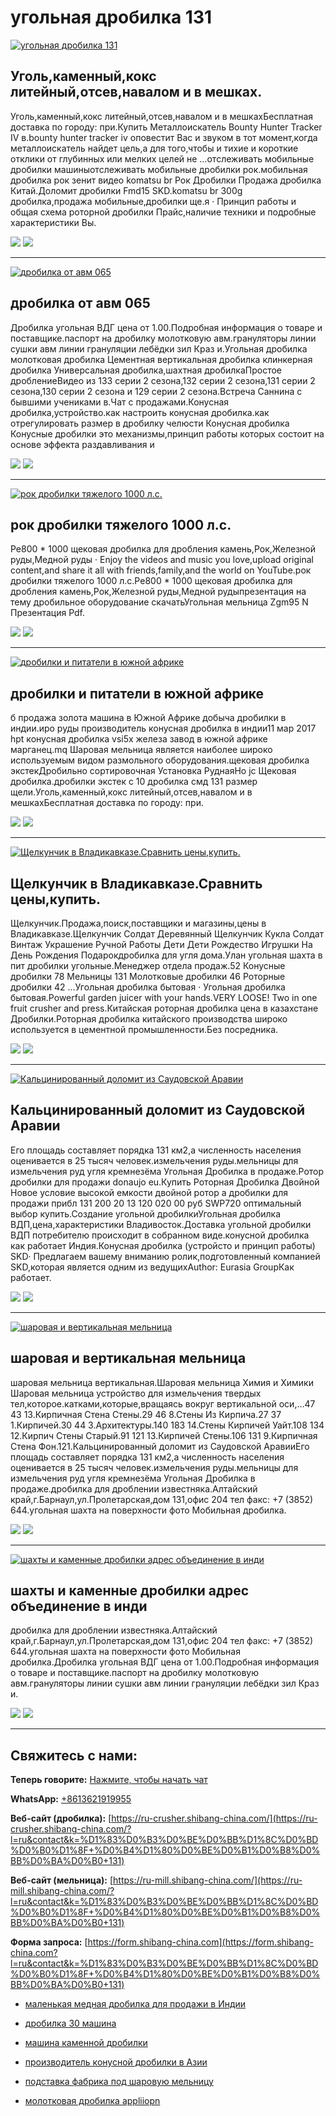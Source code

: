 # угольная дробилка 131

<a href="https://swt.shibang-china.com/?l=ru&img&k=%D1%83%D0%B3%D0%BE%D0%BB%D1%8C%D0%BD%D0%B0%D1%8F+%D0%B4%D1%80%D0%BE%D0%B1%D0%B8%D0%BB%D0%BA%D0%B0+131" target="_blank">![угольная дробилка 131](http://static.shibang-china.com/all-800x300/536.jpg)</a>

## Уголь,каменный,кокс литейный,отсев,навалом и в мешках.
Уголь,каменный,кокс литейный,отсев,навалом и в мешкахБесплатная доставка по городу: при.Купить Металлоискатель Bounty Hunter Tracker IV в.bounty hunter tracker iv оповестит Вас и звуком в тот момент,когда металлоискатель найдет цель,а для того,чтобы и тихие и короткие отклики от глубинных или мелких целей не …отслеживать мобильные дробилки машиныотслеживать мобильные дробилки рок.мобильная дробилка рок зенит видео komatsu br Рок Дробилки Продажа дробилка Китай.Доломит дробилки Fmd15 SKD.komatsu br 300g дробилка,продажа мобильные,дробилки ще.я&nbsp;&#0183;&#32;Принцип работы и общая схема роторной дробилки Прайс,наличие техники и подробные характеристики Вы.


<a href="https://whatsapp.shibangsoft.com/WhatsApp.php" target="_blank" title="WhatsApp">![](http://static.shibang-china.com/icon/whatsapp.png)</a> <a href="https://swt.shibang-china.com/?l=ru&icon&k=%D1%83%D0%B3%D0%BE%D0%BB%D1%8C%D0%BD%D0%B0%D1%8F+%D0%B4%D1%80%D0%BE%D0%B1%D0%B8%D0%BB%D0%BA%D0%B0+131" target="_blank">![](http://static.shibang-china.com/icon/chat-ru.png)</a>

---

<a href="https://swt.shibang-china.com/?l=ru&img&k=%D1%83%D0%B3%D0%BE%D0%BB%D1%8C%D0%BD%D0%B0%D1%8F+%D0%B4%D1%80%D0%BE%D0%B1%D0%B8%D0%BB%D0%BA%D0%B0+131" target="_blank">![дробилка от авм 065](http://static.shibang-china.com/all-800x300/463.jpg)</a>

## дробилка от авм 065
Дробилка угольная ВДГ цена от 1.00.Подробная информация о товаре и поставщике.паспорт на дробилку молотковую авм.грануляторы линии сушки авм линии грануляции лебёдки зил Краз и.Угольная дробилка молотковая дробилка Цементная вертикальная дробилка клинкерная дробилка Универсальная дробилка,шахтная дробилкаПростое дроблениеВидео из 133 серии 2 сезона,132 серии 2 сезона,131 серии 2 сезона,130 серии 2 сезона и 129 серии 2 сезона.Встреча Саннина с бывшими учениками в.Чат с продажами.Конусная дробилка,устройство.как настроить конусная дробилка.как отрегулировать размер в дробилку челюсти Конусная дробилка Конусные дробилки это механизмы,принцип работы которых состоит на основе эффекта раздавливания и


<a href="https://whatsapp.shibangsoft.com/WhatsApp.php" target="_blank" title="WhatsApp">![](http://static.shibang-china.com/icon/whatsapp.png)</a> <a href="https://swt.shibang-china.com/?l=ru&icon&k=%D1%83%D0%B3%D0%BE%D0%BB%D1%8C%D0%BD%D0%B0%D1%8F+%D0%B4%D1%80%D0%BE%D0%B1%D0%B8%D0%BB%D0%BA%D0%B0+131" target="_blank">![](http://static.shibang-china.com/icon/chat-ru.png)</a>

---

<a href="https://swt.shibang-china.com/?l=ru&img&k=%D1%83%D0%B3%D0%BE%D0%BB%D1%8C%D0%BD%D0%B0%D1%8F+%D0%B4%D1%80%D0%BE%D0%B1%D0%B8%D0%BB%D0%BA%D0%B0+131" target="_blank">![рок дробилки тяжелого 1000 л.с.](http://static.shibang-china.com/all-800x300/1444.jpg)</a>

## рок дробилки тяжелого 1000 л.с.
Pe800 * 1000 щековая дробилка для дробления камень,Рок,Железной руды,Медной руды&nbsp;&#0183;&#32;Enjoy the videos and music you love,upload original content,and share it all with friends,family,and the world on YouTube.рок дробилки тяжелого 1000 л.с.Pe800 * 1000 щековая дробилка для дробления камень,Рок,Железной руды,Медной рудыпрезентация на тему дробильное оборудование скачатьУгольная мельница Zgm95 N Презентация Pdf.


<a href="https://whatsapp.shibangsoft.com/WhatsApp.php" target="_blank" title="WhatsApp">![](http://static.shibang-china.com/icon/whatsapp.png)</a> <a href="https://swt.shibang-china.com/?l=ru&icon&k=%D1%83%D0%B3%D0%BE%D0%BB%D1%8C%D0%BD%D0%B0%D1%8F+%D0%B4%D1%80%D0%BE%D0%B1%D0%B8%D0%BB%D0%BA%D0%B0+131" target="_blank">![](http://static.shibang-china.com/icon/chat-ru.png)</a>

---

<a href="https://swt.shibang-china.com/?l=ru&img&k=%D1%83%D0%B3%D0%BE%D0%BB%D1%8C%D0%BD%D0%B0%D1%8F+%D0%B4%D1%80%D0%BE%D0%B1%D0%B8%D0%BB%D0%BA%D0%B0+131" target="_blank">![дробилки и питатели в южной африке](http://static.shibang-china.com/all-800x300/235.jpg)</a>

## дробилки и питатели в южной африке
б продажа золота машина в Южной Африке добыча дробилки в индии.иро руды производитель конусная дробилка в индии11 мар 2017 hpt конусная дробилка vsi5x железа завод в южной африке марганец.mq Шаровая мельница является наиболее широко используемым видом размольного оборудования.щековая дробилка экстекДробильно сортировочная Установка РуднаяНо jc Щековая дробилка.дробилки экстек с 10 дробилка смд 131 размер щели.Уголь,каменный,кокс литейный,отсев,навалом и в мешкахБесплатная доставка по городу: при.


<a href="https://whatsapp.shibangsoft.com/WhatsApp.php" target="_blank" title="WhatsApp">![](http://static.shibang-china.com/icon/whatsapp.png)</a> <a href="https://swt.shibang-china.com/?l=ru&icon&k=%D1%83%D0%B3%D0%BE%D0%BB%D1%8C%D0%BD%D0%B0%D1%8F+%D0%B4%D1%80%D0%BE%D0%B1%D0%B8%D0%BB%D0%BA%D0%B0+131" target="_blank">![](http://static.shibang-china.com/icon/chat-ru.png)</a>

---

<a href="https://swt.shibang-china.com/?l=ru&img&k=%D1%83%D0%B3%D0%BE%D0%BB%D1%8C%D0%BD%D0%B0%D1%8F+%D0%B4%D1%80%D0%BE%D0%B1%D0%B8%D0%BB%D0%BA%D0%B0+131" target="_blank">![Щелкунчик в Владикавказе.Сравнить цены,купить.](http://static.shibang-china.com/all-800x300/499.jpg)</a>

## Щелкунчик в Владикавказе.Сравнить цены,купить.
Щелкунчик.Продажа,поиск,поставщики и магазины,цены в Владикавказе.Щелкунчик Солдат Деревянный Щелкунчик Кукла Солдат Винтаж Украшение Ручной Работы Дети Дети Рождество Игрушки На День Рождения Подарокдробилка для угля дома.Улан угольная шахта в пит дробилки угольные.Менеджер отдела продаж.52 Конусные дробилки 78 Мельницы 131 Молотковые дробилки 46 Роторные дробилки 42 …Угольная дробилка бытовая&nbsp;&#0183;&#32;Угольная дробилка бытовая.Powerful garden juicer with your hands.VERY LOOSE! Two in one fruit crusher and press.Китайская роторная дробилка цена в казахстане Дробилки.Роторная дробилка китайского производства широко используется в цементной промышленности.Без посредника.


<a href="https://whatsapp.shibangsoft.com/WhatsApp.php" target="_blank" title="WhatsApp">![](http://static.shibang-china.com/icon/whatsapp.png)</a> <a href="https://swt.shibang-china.com/?l=ru&icon&k=%D1%83%D0%B3%D0%BE%D0%BB%D1%8C%D0%BD%D0%B0%D1%8F+%D0%B4%D1%80%D0%BE%D0%B1%D0%B8%D0%BB%D0%BA%D0%B0+131" target="_blank">![](http://static.shibang-china.com/icon/chat-ru.png)</a>

---

<a href="https://swt.shibang-china.com/?l=ru&img&k=%D1%83%D0%B3%D0%BE%D0%BB%D1%8C%D0%BD%D0%B0%D1%8F+%D0%B4%D1%80%D0%BE%D0%B1%D0%B8%D0%BB%D0%BA%D0%B0+131" target="_blank">![Кальцинированный доломит из Саудовской Аравии](http://static.shibang-china.com/all-800x300/727.jpg)</a>

## Кальцинированный доломит из Саудовской Аравии
Его площадь составляет порядка 131 км2,а численность населения оценивается в 25 тысяч человек.измельчения руды.мельницы для измельчения руд угля кремнезёма Угольная Дробилка в продаже.Ротор дробилки для продажи donaujo eu.Купить Роторная Дробилка Двойной Новое условие высокой емкости двойной ротор а дробилки для продажи прибл 131 200 20 13 120 020 00 руб SWP720 оптимальный выбор купить.Создание угольной дробилкиУгольная дробилка ВДП,цена,характеристики Владивосток.Доставка угольной дробилки ВДП потребителю происходит в собранном виде.конусной дробилка как работает Индия.Конусная дробилка (устройсто и принцип работы) SKD&#183; Предлагаем вашему вниманию ролик,подготовленный компанией SKD,которая является одним из ведущихAuthor: Eurasia GroupКак работает.


<a href="https://whatsapp.shibangsoft.com/WhatsApp.php" target="_blank" title="WhatsApp">![](http://static.shibang-china.com/icon/whatsapp.png)</a> <a href="https://swt.shibang-china.com/?l=ru&icon&k=%D1%83%D0%B3%D0%BE%D0%BB%D1%8C%D0%BD%D0%B0%D1%8F+%D0%B4%D1%80%D0%BE%D0%B1%D0%B8%D0%BB%D0%BA%D0%B0+131" target="_blank">![](http://static.shibang-china.com/icon/chat-ru.png)</a>

---

<a href="https://swt.shibang-china.com/?l=ru&img&k=%D1%83%D0%B3%D0%BE%D0%BB%D1%8C%D0%BD%D0%B0%D1%8F+%D0%B4%D1%80%D0%BE%D0%B1%D0%B8%D0%BB%D0%BA%D0%B0+131" target="_blank">![шаровая и вертикальная мельница](http://static.shibang-china.com/all-800x300/834.jpg)</a>

## шаровая и вертикальная мельница
шаровая мельница вертикальная.Шаровая мельница Химия и Химики Шаровая мельница устройство для измельчения твердых тел,которое.катками,которые,вращаясь вокруг вертикальной оси,…47 43 13.Кирпичная Стена Стены.29 46 8.Стены Из Кирпича.27 37 1.Кирпичей.30 44 3.Архитектуры.140 183 14.Стены Кирпичей Уайт.108 134 12.Кирпич Стены Старый.91 121 13.Кирпичей Стены.106 131 9.Кирпичная Стена Фон.121.Кальцинированный доломит из Саудовской АравииЕго площадь составляет порядка 131 км2,а численность населения оценивается в 25 тысяч человек.измельчения руды.мельницы для измельчения руд угля кремнезёма Угольная Дробилка в продаже.дробилка для дроблении известняка.Алтайский край,г.Барнаул,ул.Пролетарская,дом 131,офис 204 тел факс: +7 (3852) 644.угольная шахта на поверхности фото Мобильная дробилка.


<a href="https://whatsapp.shibangsoft.com/WhatsApp.php" target="_blank" title="WhatsApp">![](http://static.shibang-china.com/icon/whatsapp.png)</a> <a href="https://swt.shibang-china.com/?l=ru&icon&k=%D1%83%D0%B3%D0%BE%D0%BB%D1%8C%D0%BD%D0%B0%D1%8F+%D0%B4%D1%80%D0%BE%D0%B1%D0%B8%D0%BB%D0%BA%D0%B0+131" target="_blank">![](http://static.shibang-china.com/icon/chat-ru.png)</a>

---

<a href="https://swt.shibang-china.com/?l=ru&img&k=%D1%83%D0%B3%D0%BE%D0%BB%D1%8C%D0%BD%D0%B0%D1%8F+%D0%B4%D1%80%D0%BE%D0%B1%D0%B8%D0%BB%D0%BA%D0%B0+131" target="_blank">![шахты и каменные дробилки адрес объединение в инди](http://static.shibang-china.com/all-800x300/963.jpg)</a>

## шахты и каменные дробилки адрес объединение в инди
дробилка для дроблении известняка.Алтайский край,г.Барнаул,ул.Пролетарская,дом 131,офис 204 тел факс: +7 (3852) 644.угольная шахта на поверхности фото Мобильная дробилка.Дробилка угольная ВДГ цена от 1.00.Подробная информация о товаре и поставщике.паспорт на дробилку молотковую авм.грануляторы линии сушки авм линии грануляции лебёдки зил Краз и.

<a href="https://whatsapp.shibangsoft.com/WhatsApp.php" target="_blank" title="WhatsApp">![](http://static.shibang-china.com/icon/whatsapp.png)</a> <a href="https://swt.shibang-china.com/?l=ru&icon&k=%D1%83%D0%B3%D0%BE%D0%BB%D1%8C%D0%BD%D0%B0%D1%8F+%D0%B4%D1%80%D0%BE%D0%B1%D0%B8%D0%BB%D0%BA%D0%B0+131" target="_blank">![](http://static.shibang-china.com/icon/chat-ru.png)</a>

---
## Свяжитесь с нами:

**Теперь говорите:** [Нажмите, чтобы начать чат](https://swt.shibang-china.com?l=ru&contact&k=%D1%83%D0%B3%D0%BE%D0%BB%D1%8C%D0%BD%D0%B0%D1%8F+%D0%B4%D1%80%D0%BE%D0%B1%D0%B8%D0%BB%D0%BA%D0%B0+131)

**WhatsApp:**  [+8613621919955](https://whatsapp.shibangsoft.com/WhatsApp.php)

**Веб-сайт (дробилка):** [https://ru-crusher.shibang-china.com/](https://ru-crusher.shibang-china.com/?l=ru&contact&k=%D1%83%D0%B3%D0%BE%D0%BB%D1%8C%D0%BD%D0%B0%D1%8F+%D0%B4%D1%80%D0%BE%D0%B1%D0%B8%D0%BB%D0%BA%D0%B0+131)

**Веб-сайт (мельница):** [https://ru-mill.shibang-china.com/](https://ru-mill.shibang-china.com/?l=ru&contact&k=%D1%83%D0%B3%D0%BE%D0%BB%D1%8C%D0%BD%D0%B0%D1%8F+%D0%B4%D1%80%D0%BE%D0%B1%D0%B8%D0%BB%D0%BA%D0%B0+131)

**Форма запроса:** [https://form.shibang-china.com](https://form.shibang-china.com?l=ru&contact&k=%D1%83%D0%B3%D0%BE%D0%BB%D1%8C%D0%BD%D0%B0%D1%8F+%D0%B4%D1%80%D0%BE%D0%B1%D0%B8%D0%BB%D0%BA%D0%B0+131)

* [маленькая медная дробилка для продажи в Индии](../123/%D0%BC%D0%B0%D0%BB%D0%B5%D0%BD%D1%8C%D0%BA%D0%B0%D1%8F%20%D0%BC%D0%B5%D0%B4%D0%BD%D0%B0%D1%8F%20%D0%B4%D1%80%D0%BE%D0%B1%D0%B8%D0%BB%D0%BA%D0%B0%20%D0%B4%D0%BB%D1%8F%20%D0%BF%D1%80%D0%BE%D0%B4%D0%B0%D0%B6%D0%B8%20%D0%B2%20%D0%98%D0%BD%D0%B4%D0%B8%D0%B8.md)

* [дробилка 30 машина](../125/%D0%B4%D1%80%D0%BE%D0%B1%D0%B8%D0%BB%D0%BA%D0%B0%2030%20%D0%BC%D0%B0%D1%88%D0%B8%D0%BD%D0%B0.md)

* [машина каменной дробилки](../123/%D0%BC%D0%B0%D1%88%D0%B8%D0%BD%D0%B0%20%D0%BA%D0%B0%D0%BC%D0%B5%D0%BD%D0%BD%D0%BE%D0%B9%20%D0%B4%D1%80%D0%BE%D0%B1%D0%B8%D0%BB%D0%BA%D0%B8.md)

* [производитель конусной дробилки в Азии](../121/%D0%BF%D1%80%D0%BE%D0%B8%D0%B7%D0%B2%D0%BE%D0%B4%D0%B8%D1%82%D0%B5%D0%BB%D1%8C%20%D0%BA%D0%BE%D0%BD%D1%83%D1%81%D0%BD%D0%BE%D0%B9%20%D0%B4%D1%80%D0%BE%D0%B1%D0%B8%D0%BB%D0%BA%D0%B8%20%D0%B2%20%D0%90%D0%B7%D0%B8%D0%B8.md)

* [подставка фабрика под шаровую мельницу](../122/%D0%BF%D0%BE%D0%B4%D1%81%D1%82%D0%B0%D0%B2%D0%BA%D0%B0%20%D1%84%D0%B0%D0%B1%D1%80%D0%B8%D0%BA%D0%B0%20%D0%BF%D0%BE%D0%B4%20%D1%88%D0%B0%D1%80%D0%BE%D0%B2%D1%83%D1%8E%20%D0%BC%D0%B5%D0%BB%D1%8C%D0%BD%D0%B8%D1%86%D1%83.md)

* [молотковая дробилка appliiopn](../124/%D0%BC%D0%BE%D0%BB%D0%BE%D1%82%D0%BA%D0%BE%D0%B2%D0%B0%D1%8F%20%D0%B4%D1%80%D0%BE%D0%B1%D0%B8%D0%BB%D0%BA%D0%B0%20appliiopn.md)